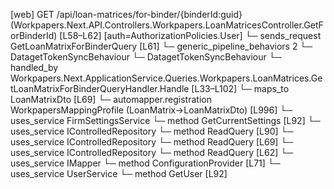 [web] GET /api/loan-matrices/for-binder/{binderId:guid}  (Workpapers.Next.API.Controllers.Workpapers.LoanMatricesController.GetForBinderId)  [L58–L62] [auth=AuthorizationPolicies.User]
  └─ sends_request GetLoanMatrixForBinderQuery [L61]
    └─ generic_pipeline_behaviors 2
      └─ DatagetTokenSyncBehaviour
      └─ DatagetTokenSyncBehaviour
    └─ handled_by Workpapers.Next.ApplicationService.Queries.Workpapers.LoanMatrices.GetLoanMatrixForBinderQueryHandler.Handle [L33–L102]
      └─ maps_to LoanMatrixDto [L69]
        └─ automapper.registration WorkpapersMappingProfile (LoanMatrix->LoanMatrixDto) [L996]
      └─ uses_service FirmSettingsService
        └─ method GetCurrentSettings [L92]
      └─ uses_service IControlledRepository<Client>
        └─ method ReadQuery [L90]
      └─ uses_service IControlledRepository<LoanMatrix>
        └─ method ReadQuery [L69]
      └─ uses_service IControlledRepository<WorkpaperRecord>
        └─ method ReadQuery [L62]
      └─ uses_service IMapper
        └─ method ConfigurationProvider [L71]
      └─ uses_service UserService
        └─ method GetUser [L92]

